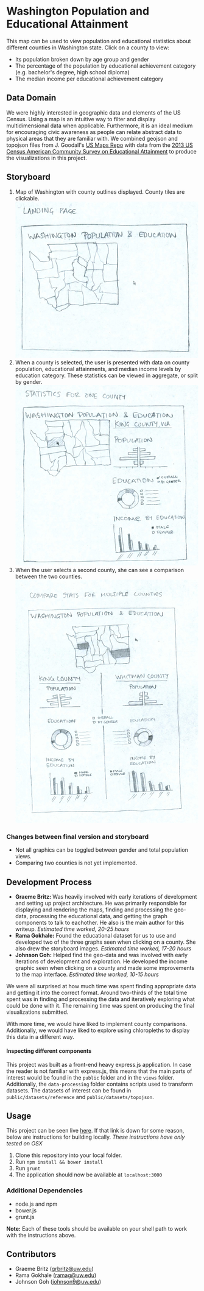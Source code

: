 
# Washington Population and Educational Attainment
This map can be used to view population and educational statistics about different counties in Washington state. Click on a county to view:

  -  Its population broken down by age group and gender
  -  The percentage of the population by educational achievement category (e.g. bachelor's degree, high school diploma)
  -  The median income per educational achievement category

## Data Domain
We were highly interested in geographic data and elements of the US Census. Using a map is an intuitive way to filter and display multidimensional data when applicable. Furthermore, it is an ideal medium for encouraging civic awareness as people can relate abstract data to physical areas that they are familiar with. We combined geojson and topojson files from J. Goodall's [US Maps Repo](https://github.com/jgoodall/us-maps) with data from the [2013 US Census American Community Survey on Educational Attainment](http://factfinder.census.gov/faces/tableservices/jsf/pages/productview.xhtml?pid=ACS_13_5YR_S1501&src=pt) to produce the visualizations in this project.


## Storyboard
  1. Map of Washington with county outlines displayed. County tiles are clickable.
  ![Landing Page](./storyboard-images/storyboard-1.jpg)
  2. When a county is selected, the user is presented with data on county population, educational attainments, and median income levels by education category. These statistics can be viewed in aggregate, or split by gender.
  ![County Data](./storyboard-images/storyboard-2.jpg)
  3. When the user selects a second county, she can see a comparison between the two counties.
  ![County Comparison](./storyboard-images/storyboard-3.jpg)


### Changes between final version and storyboard
  -  Not all graphics can be toggled between gender and total population views. 
  -  Comparing two counties is not yet implemented.

## Development Process
  - __Graeme Britz:__ Was heavily involved with early iterations of development and setting up project architecture. He was primarily responsible for displaying and rendering the maps, finding and processing the geo-data, processing the educational data, and getting the graph components to talk to eachother. He also is the main author for this writeup. _Estimated time worked, 20-25 hours_
  - __Rama Gokhale:__ Found the educational dataset for us to use and developed two of the three graphs seen when clicking on a county. She also drew the storyboard images. _Estimated time worked, 17-20 hours_
  - __Johnson Goh:__ Helped find the geo-data and was involved with early iterations of development and exploration. He developed the income graphic seen when clicking on a county and made some improvements to the map interface. _Estimated time worked, 10-15 hours_

We were all surprised at how much time was spent finding appropriate data and getting it into the correct format. Around two-thirds of the total time spent was in finding and processing the data and iteratively exploring what could be done with it. The remaining time was spent on producing the final visualizations submitted. 

With more time, we would have liked to implement county comparisons. Additionally, we would have liked to explore using chloropleths to display this data in a different way.


#### Inspecting different components
This project was built as a front-end heavy express.js application. In case the reader is not familiar with express.js, this means that the main parts of interest would be found in the `public` folder and in the `views` folder. Additionally, the `data-processing` folder contains scripts used to transform datasets. The datasets of interest can be found in `public/datasets/reference` and `public/datasets/topojson`.

## Usage
This project can be seen live [here](https://datavis-hw3.herokuapp.com/). If that link is down for some reason, below are instructions for building locally. _These instructions have only tested on OSX_

  1. Clone this repository into your local folder.
  2. Run `npm install && bower install`
  3. Run `grunt`
  4. The application should now be available at `localhost:3000`


### Additional Dependencies
  -  node.js and npm
  -  bower.js
  -  grunt.js

__Note:__ Each of these tools should be available on your shell path to work with the instructions above.


## Contributors
  - Graeme Britz (grbritz@uw.edu)
  - Rama Gokhale (ramag@uw.edu)
  - Johnson Goh (johnson9@uw.edu)